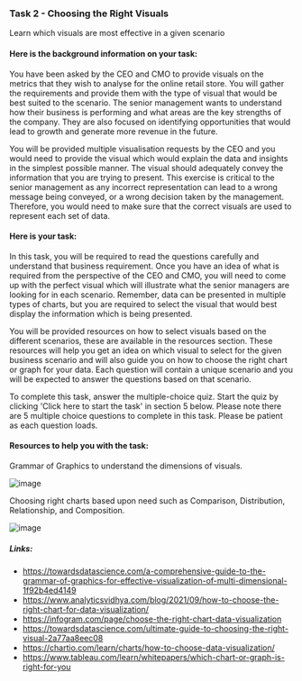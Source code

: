 <h3>Task 2 - Choosing the Right Visuals</h3>
Learn which visuals are most effective in a given scenario

<h4>Here is the background information on your task:</h4>
You have been asked by the CEO and CMO to provide visuals on the metrics that they wish to analyse for the online retail store. You will gather the requirements 
and provide them with the type of visual that would be best suited to the scenario. The senior management wants to understand how their business is performing 
and what areas are the key strengths of the company. They are also focused on identifying opportunities that would lead to growth and generate more revenue 
in the future.

You will be provided multiple visualisation requests by the CEO and you would need to provide the visual which would explain the data and insights in the simplest 
possible manner. The visual should adequately convey the information that you are trying to present. This exercise is critical to the senior management as any 
incorrect representation can lead to a wrong message being conveyed, or a wrong decision taken by the management. Therefore, you would need to make sure that 
the correct visuals are used to represent each set of data.

<h4>Here is your task:</h4>
In this task, you will be required to read the questions carefully and understand that business requirement. Once you have an idea of what is required from the 
perspective of the CEO and CMO, you will need to come up with the perfect visual which will illustrate what the senior managers are looking for in each scenario. 
Remember, data can be presented in multiple types of charts, but you are required to select the visual that would best display the information which is being 
presented.

You will be provided resources on how to select visuals based on the different scenarios, these are available in the resources section. These resources will help 
you get an idea on which visual to select for the given business scenario and will also guide you on how to choose the right chart or graph for your data. 
Each question will contain a unique scenario and you will be expected to answer the questions based on that scenario.

To complete this task, answer the multiple-choice quiz. Start the quiz by clicking 'Click here to start the task' in section 5 below. 
Please note there are 5 multiple choice questions to complete in this task. Please be patient as each question loads.

<h4>Resources to help you with the task:</h4>
Grammar of Graphics to understand the dimensions of visuals.

![image](https://github.com/Akshay-Paunikar/FORAGE/assets/86560684/bc986946-6c61-42dd-aada-c83543ae8ac0)

Choosing right charts based upon need such as Comparison, Distribution, Relationship, and Composition.

![image](https://github.com/Akshay-Paunikar/FORAGE/assets/86560684/27d0c88f-07e1-4075-8bd8-992c76e9caf7)


<h5>Links:</h5>

 - https://towardsdatascience.com/a-comprehensive-guide-to-the-grammar-of-graphics-for-effective-visualization-of-multi-dimensional-1f92b4ed4149
 - https://www.analyticsvidhya.com/blog/2021/09/how-to-choose-the-right-chart-for-data-visualization/
 - https://infogram.com/page/choose-the-right-chart-data-visualization
 - https://towardsdatascience.com/ultimate-guide-to-choosing-the-right-visual-2a77aa8eec08
 - https://chartio.com/learn/charts/how-to-choose-data-visualization/
 - https://www.tableau.com/learn/whitepapers/which-chart-or-graph-is-right-for-you
